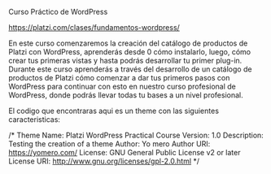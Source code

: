 Curso Práctico de WordPress

https://platzi.com/clases/fundamentos-wordpress/

En este curso comenzaremos la creación del catálogo de productos de Platzi con WordPress, aprenderás desde 0 cómo instalarlo, luego, cómo crear tus primeras vistas y hasta podrás desarrollar tu primer plug-in. Durante este curso aprenderás a través del desarrollo de un catálogo de productos de Platzi cómo comenzar a dar tus primeros pasos con WordPress para continuar con esto en nuestro curso profesional de WordPress, donde podrás llevar todas tu bases a un nivel profesional.

El codigo que encontraras aqui es un theme con las siguientes caracteristicas:

/*
Theme Name: Platzi WordPress Practical Course
Version: 1.0
Description: Testing the creation of a theme
Author: Yo mero
Author URI: https://yomero.com/
License: GNU General Public License v2 or later
License URI: http://www.gnu.org/licenses/gpl-2.0.html
*/
